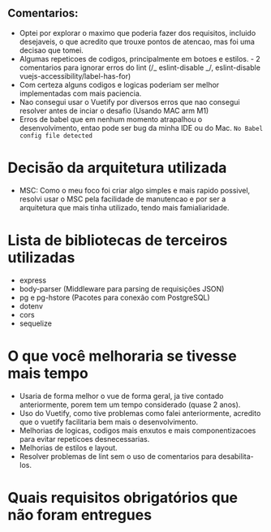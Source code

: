 ## Comentarios:

- Optei por explorar o maximo que poderia fazer dos requisitos, incluido desejaveis, o que acredito que trouxe pontos de atencao, mas foi uma decisao que tomei.
- Algumas repeticoes de codigos, principalmente em botoes e estilos. - 2 comentarios para ignorar erros do lint (/_ eslint-disable _/, eslint-disable vuejs-accessibility/label-has-for)
- Com certeza alguns codigos e logicas poderiam ser melhor implementadas com mais paciencia.
- Nao consegui usar o Vuetify por diversos erros que nao consegui resolver antes de inciar o desafio (Usando MAC arm M1)
- Erros de babel que em nenhum momento atrapalhou o desenvolvimento, entao pode ser bug da minha IDE ou do Mac.
  `No Babel config file detected`

# Decisão da arquitetura utilizada

- MSC:
  Como o meu foco foi criar algo simples e mais rapido possivel,
  resolvi usar o MSC pela facilidade de manutencao e por ser a arquitetura que mais tinha utilizado, tendo mais famialiaridade.

# Lista de bibliotecas de terceiros utilizadas

- express
- body-parser (Middleware para parsing de requisições JSON)
- pg e pg-hstore (Pacotes para conexão com PostgreSQL)
- dotenv
- cors
- sequelize

# O que você melhoraria se tivesse mais tempo

- Usaria de forma melhor o vue de forma geral, ja tive contado anteriormente, porem tem um tempo considerado (quase 2 anos).
- Uso do Vuetify, como tive problemas como falei anteriormente, acredito que o vuetify facilitaria bem mais o desenvolvimento.
- Melhorias de logicas, codigos mais enxutos e mais componentizacoes para evitar repeticoes desnecessarias.
- Melhorias de estilos e layout.
- Resolver problemas de lint sem o uso de comentarios para desabilita-los.

# Quais requisitos obrigatórios que não foram entregues
